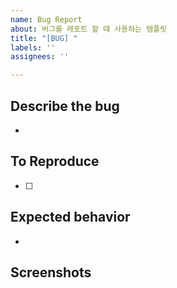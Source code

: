 ```yaml
---
name: Bug Report
about: 버그를 레포트 할 때 사용하는 템플릿
title: "[BUG] "
labels: ''
assignees: ''

---
```


## Describe the bug
- 

## To Reproduce
- [ ] 

## Expected behavior
<!-- 어떻게 작동해야 하는지 작성합니다. -->
-

## Screenshots